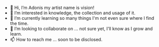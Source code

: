 - 👋 Hi, I’m Adonis my artist name is vision!
- 👀 I’m interested in knowledge, the collection and usage of it.
- 🌱 I’m currently learning so many things I'm not even sure where I find the time.
- 💞️ I’m looking to collaborate on ... not sure yet, I'll know as I grow and learn.
- 📫 How to reach me ... soon to be disclosed.

<!---
Alwagner6/Alwagner6 is a ✨ special ✨ repository because its `README.md` (this file) appears on your GitHub profile.
You can click the Preview link to take a look at your changes.
--->

